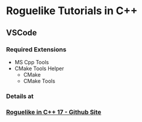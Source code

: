 # Roguelike Tutorials in C++

## VSCode
### Required Extensions
- MS Cpp Tools
- CMake Tools Helper
  - CMake
  - CMake Tools

### Details at
### [Roguelike in C++ 17 - Github Site](https://roy-fokker.github.io/roguelike/)
